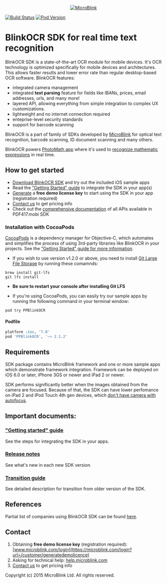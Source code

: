 <p align="center" >
  <a href="http://www.microblink.com">
    <img src="https://raw.githubusercontent.com/wiki/blinkocr/blinkocr-ios/Images/logo-microblink.png" alt="MicroBlink" title="MicroBlink" />
  </a>
</p>

[![Build Status](https://travis-ci.org/BlinkOCR/blinkocr-ios.png)](https://travis-ci.org/BlinkOCR/blinkocr-ios.png)
[![Pod Version](http://img.shields.io/cocoapods/v/PPBlinkOCR.svg?style=flat)](http://cocoadocs.org/docsets/PPBlinkOCR/)

# BlinkOCR SDK for real time text recognition

BlinkOCR SDK is a state-of-the-art OCR module for mobile devices. It's OCR technology is optimized specifically for mobile devices and architectures. This allows faster results and lower error rate than regular desktop-based OCR software. BlinkOCR features: 

- integrated camera management
- integrated **text parsing** feature for fields like IBANs, prices, email addresses, urls, and many more!
- layered API, allowing everything from simple integration to complex UX customizations.
- lightweight and no internet connection required
- enteprise-level security standards
- support for barcode scanning

BlinkOCR is a part of family of SDKs developed by [MicroBlink](http://www.microblink.com) for optical text recognition, barcode scanning, ID document scanning and many others. 

BlinkOCR powers [PhotoMath app](https://photomath.net/en/) where it's used to [recognize mathematic expressions](https://vimeo.com/109405701) in real time. 

## How to get started

- [Download BlinkOCR SDK](https://github.com/BlinkOCR/blinkocr-ios/archive/master.zip) and try out the included iOS sample apps
- Read the ["Getting Started" guide](https://github.com/BlinkOCR/blinkocr-ios/wiki/Getting-started) to integrate the SDK in your app(s)
- [Generate](https://microblink.com/login?url=/customer/generatedemolicence) a **free demo license key** to start using the SDK in your app (registration required)
- [Contact us](http://www.microblink.com) to get pricing info
- Check out the [comprehensive documentation](http://cocoadocs.org/docsets/PPBlinkOCR/) of all APIs available in PDF417.mobi SDK

### Installation with CocoaPods

[CocoaPods](http://cocoapods.org) is a dependency manager for Objective-C, which automates and simplifies the process of using 3rd-party libraries like BlinkOCR in your projects. See the ["Getting Started" guide for more information](https://github.com/BlinkOCR/blinkocr-ios/wiki/Getting-started).

- If you wish to use version v1.2.0 or above, you need to install [Git Large File Storage](https://git-lfs.github.com) by running these comamnds:
```shell
brew install git-lfs
git lfs install
```

- **Be sure to restart your console after installing Git LFS**

- If you're using CocoaPods, you can easily try our sample apps by running the following command in your terminal window:

```shell
pod try PPBlinkOCR
```

#### Podfile

```ruby
platform :ios, '7.0'
pod 'PPBlinkOCR', '~> 2.1.2'
```

## Requirements

SDK package contains MicroBlink framework and one or more sample apps which demonstrate framework integration. Framework can be deployed on iOS 6.0 or later, iPhone 3GS or newer and iPad 2 or newer. 

SDK performs significantly better when the images obtained from the camera are focused. Because of that, the SDK can have lower perfomance on iPad 2 and iPod Touch 4th gen devices, which [don't have camera with autofocus](http://www.adweek.com/socialtimes/ipad-2-rear-camera-has-tap-for-auto-exposure-not-auto-focus/12536).

## Important documents:

### ["Getting started" guide](https://github.com/BlinkOCR/blinkocr-ios/wiki/Getting-started)

See the steps for integrating the SDK in your apps. 

### [Release notes](https://github.com/BlinkOCR/blinkocr-ios/blob/master/Release%20notes.md)

See what's new in each new SDK version.

### [Transition guide](https://github.com/BlinkOCR/blinkocr-ios/blob/master/Transition%20guide.md)

See detailed description for transition from older version of the SDK.

## References

Partial list of companies using BlinkOCR SDK can be found [here](https://microblink.com/#references).

## Contact

1. Obtaining **free demo license key** (registration required):
[www.microblink.com/login](https://microblink.com/login?url=/customer/generatedemolicence)
2. Asking for technical help: [help.microblink.com](http://help.microblink.com)
3. [Contact us](http://www.microblink.com) to get pricing info

Copyright (c) 2015 MicroBlink Ltd. All rights reserved.
